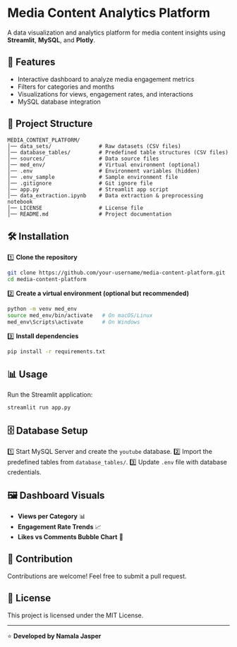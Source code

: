 #  Media Content Analytics Platform

A data visualization and analytics platform for media content insights using **Streamlit**, **MySQL**, and **Plotly**.

## 🚀 Features

- Interactive dashboard to analyze media engagement metrics
- Filters for categories and months
- Visualizations for views, engagement rates, and interactions
- MySQL database integration

## 📁 Project Structure

```
MEDIA_CONTENT_PLATFORM/
│── data_sets/               # Raw datasets (CSV files)
│── database_tables/         # Predefined table structures (CSV files)
│── sources/                 # Data source files
│── med_env/                 # Virtual environment (optional)
│── .env                     # Environment variables (hidden)
│── .env_sample              # Sample environment file
│── .gitignore               # Git ignore file
│── app.py                   # Streamlit app script
│── data_extraction.ipynb    # Data extraction & preprocessing notebook
│── LICENSE                  # License file
│── README.md                # Project documentation
```

## 🛠️ Installation

1️⃣ **Clone the repository**

```sh
git clone https://github.com/your-username/media-content-platform.git
cd media-content-platform
```

2️⃣ **Create a virtual environment (optional but recommended)**

```sh
python -m venv med_env
source med_env/bin/activate   # On macOS/Linux
med_env\Scripts\activate      # On Windows
```

3️⃣ **Install dependencies**

```sh
pip install -r requirements.txt
```

## 📊 Usage

Run the Streamlit application:

```sh
streamlit run app.py
```

## 🗄️ Database Setup

1️⃣ Start MySQL Server and create the `youtube` database.
2️⃣ Import the predefined tables from `database_tables/`.
3️⃣ Update `.env` file with database credentials.

## 🖼️ Dashboard Visuals

- **Views per Category** 📊
- **Engagement Rate Trends** 📈
- **Likes vs Comments Bubble Chart** 🎈

## 🤝 Contribution

Contributions are welcome! Feel free to submit a pull request.

## 📜 License

This project is licensed under the MIT License.

---
⭐ **Developed by Namala Jasper**
